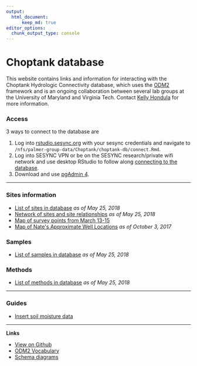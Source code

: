 ```yaml
---
output: 
  html_document:
      keep_md: true
editor_options: 
  chunk_output_type: console
---
```


<!-- README.md is generated from README.Rmd. Please edit that file -->

# Choptank database

This website contains links and information for interacting with the Choptank Hydrologic Connectivity database, which uses the [ODM2](http://www.odm2.org/) framework and is an ongoing collaboration between several lab groups at the University of Maryland and Virginia Tech. Contact [Kelly Hondula](https://github.com/khondula) for more information. 

### Access

3 ways to connect to the database are

1. Log into [rstudio.sesync.org](https://rstudio.sesync.org/) with your sesync credentials and navigate to `/nfs/palmer-group-data/Choptank/choptank-db/connect.Rmd`.
2. Log into SESYNC VPN or be on the SESYNC research/private wifi network and use desktop RStudio to follow along [connecting to the database](https://palmerlab-umd.github.io/choptank-db/connect.html).
3. Download and use [pgAdmin 4](https://www.pgadmin.org/).


---

### Sites information

* [List of sites in database](https://palmerlab-umd.github.io/choptank-db/sites.html) *as of May 25, 2018*
* [Network of sites and site relationships](https://palmerlab-umd.github.io/choptank-db/sites-network.html) *as of May 25, 2018*
* [Map of survey points from March 13-15](https://palmerlab-umd.github.io/choptank-db/survey_pts.html)
* [Map of Nate's Approximate Well Locations](https://palmerlab-umd.github.io/choptank-db/ApproxWellLoc.html) 
*as of October 3, 2017*

### Samples

* [List of samples in database](https://palmerlab-umd.github.io/choptank-db/samples.html) *as of May 25, 2018*

### Methods

* [List of methods in database](https://palmerlab-umd.github.io/choptank-db/methods.html) *as of May 25, 2018*

---

### Guides

* [Insert soil moisture data](https://palmerlab-umd.github.io/choptank-db/soil-moisture-measurements.html)

---

**Links**

* [View on Github](https://github.com/palmerlab-umd/choptank-db)
* [ODM2 Vocabulary](http://vocabulary.odm2.org/)
* [Schema diagrams](http://odm2.github.io/ODM2/schemas/ODM2_Current/diagrams/index.html)
